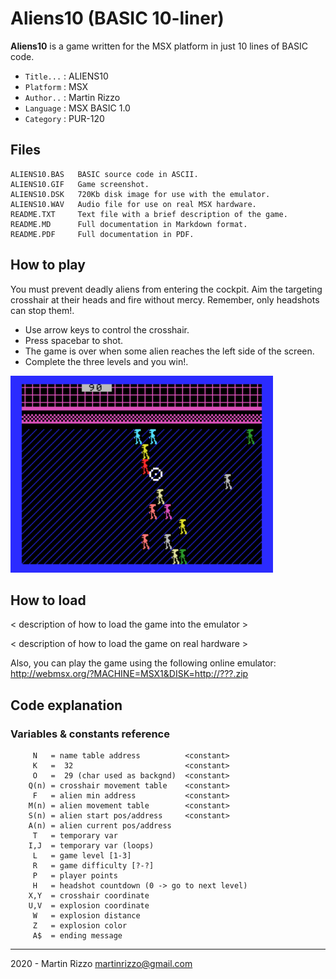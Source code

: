 Aliens10 (BASIC 10-liner)
=========================

**Aliens10** is a game written for the MSX platform in just 10 lines of BASIC code.

* `Title...` : ALIENS10
* `Platform` : MSX
* `Author..` : Martin Rizzo
* `Language` : MSX BASIC 1.0
* `Category` : PUR-120

Files
-----

```
ALIENS10.BAS   BASIC source code in ASCII.
ALIENS10.GIF   Game screenshot.
ALIENS10.DSK   720Kb disk image for use with the emulator.
ALIENS10.WAV   Audio file for use on real MSX hardware.
README.TXT     Text file with a brief description of the game.
README.MD      Full documentation in Markdown format.
README.PDF     Full documentation in PDF.
```


How to play
-----------

You must prevent deadly aliens from entering the cockpit. Aim the targeting crosshair at their heads and fire without mercy. Remember, only headshots can stop them!.

- Use arrow keys to control the crosshair.
- Press spacebar to shot.
- The game is over when some alien reaches the left side of the screen.
- Complete the three levels and you win!.

<img src="ALIENS10.GIF" alt="ALIENS10" width="420"/>


How to load
-----------

< description of how to load the game into the emulator >

< description of how to load the game on real hardware >

Also, you can play the game using the following online emulator:   
http://webmsx.org/?MACHINE=MSX1&DISK=http://???.zip


Code explanation
----------------

### Variables & constants reference

```
     N   = name table address          <constant>
     K   =  32                         <constant>
     O   =  29 (char used as backgnd)  <constant>
    Q(n) = crosshair movement table    <constant>
     F   = alien min address           <constant>
    M(n) = alien movement table        <constant>
    S(n) = alien start pos/address     <constant>
    A(n) = alien current pos/address
     T   = temporary var
    I,J  = temporary var (loops)
     L   = game level [1-3]
     R   = game difficulty [?-?]
     P   = player points
     H   = headshot countdown (0 -> go to next level)
    X,Y  = crosshair coordinate
    U,V  = explosion coordinate
     W   = explosion distance
     Z   = explosion color
     A$  = ending message
```






---

2020 - Martin Rizzo <martinrizzo@gmail.com>

